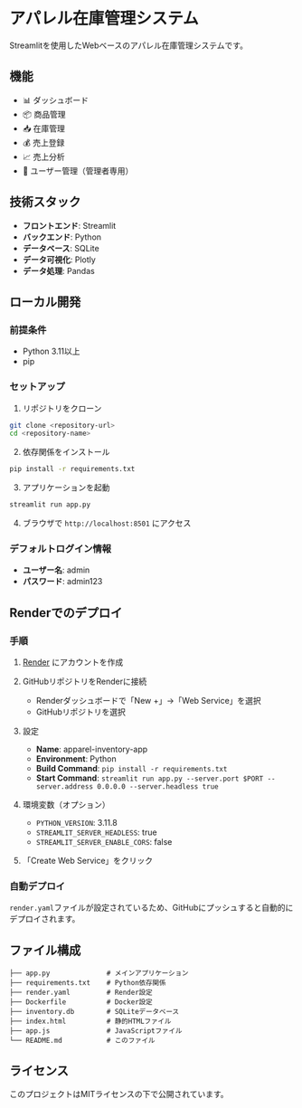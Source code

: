 # アパレル在庫管理システム

Streamlitを使用したWebベースのアパレル在庫管理システムです。

## 機能

- 📊 ダッシュボード
- 📦 商品管理
- 📥 在庫管理
- 💰 売上登録
- 📈 売上分析
- 👤 ユーザー管理（管理者専用）

## 技術スタック

- **フロントエンド**: Streamlit
- **バックエンド**: Python
- **データベース**: SQLite
- **データ可視化**: Plotly
- **データ処理**: Pandas

## ローカル開発

### 前提条件

- Python 3.11以上
- pip

### セットアップ

1. リポジトリをクローン
```bash
git clone <repository-url>
cd <repository-name>
```

2. 依存関係をインストール
```bash
pip install -r requirements.txt
```

3. アプリケーションを起動
```bash
streamlit run app.py
```

4. ブラウザで `http://localhost:8501` にアクセス

### デフォルトログイン情報

- **ユーザー名**: admin
- **パスワード**: admin123

## Renderでのデプロイ

### 手順

1. [Render](https://render.com) にアカウントを作成

2. GitHubリポジトリをRenderに接続
   - Renderダッシュボードで「New +」→「Web Service」を選択
   - GitHubリポジトリを選択

3. 設定
   - **Name**: apparel-inventory-app
   - **Environment**: Python
   - **Build Command**: `pip install -r requirements.txt`
   - **Start Command**: `streamlit run app.py --server.port $PORT --server.address 0.0.0.0 --server.headless true`

4. 環境変数（オプション）
   - `PYTHON_VERSION`: 3.11.8
   - `STREAMLIT_SERVER_HEADLESS`: true
   - `STREAMLIT_SERVER_ENABLE_CORS`: false

5. 「Create Web Service」をクリック

### 自動デプロイ

`render.yaml`ファイルが設定されているため、GitHubにプッシュすると自動的にデプロイされます。

## ファイル構成

```
├── app.py              # メインアプリケーション
├── requirements.txt    # Python依存関係
├── render.yaml         # Render設定
├── Dockerfile          # Docker設定
├── inventory.db        # SQLiteデータベース
├── index.html          # 静的HTMLファイル
├── app.js              # JavaScriptファイル
└── README.md           # このファイル
```

## ライセンス

このプロジェクトはMITライセンスの下で公開されています。 